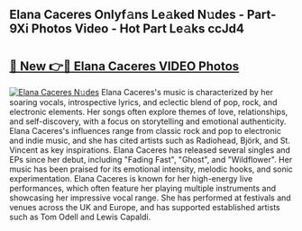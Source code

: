 ## Elana Caceres Onlyf𝚊ns Le𝚊ked N𝚞des - Part-9Xi Photos Video - Hot Part Le𝚊ks ccJd4

# <h2><a href="http://ab18353.deff.icu/?id=Elana+Caceres">🔗 New 👉🔴 Elana Caceres VIDEO Photos</a></h2>

[![Elana Caceres N𝚞des](https://i.imgur.com/rIISA9y.gif)](http://ab18353.deff.icu/?id=Elana+Caceres)
Elana Caceres's music is characterized by her soaring vocals, introspective lyrics, and eclectic blend of pop, rock, and electronic elements. Her songs often explore themes of love, relationships, and self-discovery, with a focus on storytelling and emotional authenticity. Elana Caceres's influences range from classic rock and pop to electronic and indie music, and she has cited artists such as Radiohead, Björk, and St. Vincent as key inspirations. Elana Caceres has released several singles and EPs since her debut, including "Fading Fast", "Ghost", and "Wildflower". Her music has been praised for its emotional intensity, melodic hooks, and sonic experimentation. Elana Caceres is known for her high-energy live performances, which often feature her playing multiple instruments and showcasing her impressive vocal range. She has performed at festivals and venues across the UK and Europe, and has supported established artists such as Tom Odell and Lewis Capaldi.
